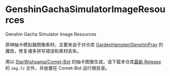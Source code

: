 # GenshinGachaSimulatorImageResources

Genshin Gacha Simulator Image Resources

原神抽卡模拟器图像素材，主要来自于对仓库 [GardenHamster/GenshinPray](https://github.com/GardenHamster/GenshinPray) 的魔改，修复诸多拼写错误和素材丢失。

用以 [StarWishsama/Comet-Bot](https://github.com/StarWishsama/Comet-Bot) 的抽卡图像生成，请下载本仓库[最新 Release](https://github.com/SDLMoe/GenshinGachaSimulatorImageResources/releases/latest) 的 `img.7z` 文件，并放置在 Comet-Bot 运行根目录。
